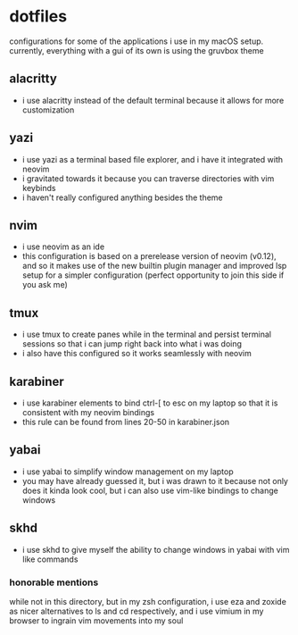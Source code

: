 # dotfiles

configurations for some of the applications i use in 
my macOS setup. \
currently, everything with a gui of its own is using the gruvbox theme


## alacritty

- i use alacritty instead of the default terminal because it allows for more 
customization 

## yazi

- i use yazi as a terminal based file explorer, and i have it integrated with 
neovim
- i gravitated towards it because you can traverse directories with vim keybinds
- i haven't really configured anything besides the theme

## nvim

- i use neovim as an ide
- this configuration is based on a prerelease version of neovim (v0.12),
and so it makes use of the new builtin plugin manager and improved lsp setup
for a simpler configuration (perfect opportunity to join this side if you ask me)

## tmux

- i use tmux to create panes while in the terminal and persist terminal sessions 
so that i can jump right back into what i was doing
- i also have this configured so it works seamlessly with neovim

## karabiner

- i use karabiner elements to bind ctrl-[ to esc on my laptop so that it is 
consistent with my neovim bindings
- this rule can be found from lines 20-50 in karabiner.json

## yabai

- i use yabai to simplify window management on my laptop
- you may have already guessed it, but i was drawn to it because not only does it
kinda look cool, but i can also use vim-like bindings to change windows

## skhd

- i use skhd to give myself the ability to change windows in yabai with vim like 
commands

### honorable mentions

while not in this directory, but in my zsh configuration, i use eza and zoxide 
as nicer alternatives to ls and cd respectively, and i use vimium in my 
browser to ingrain vim movements into my soul
